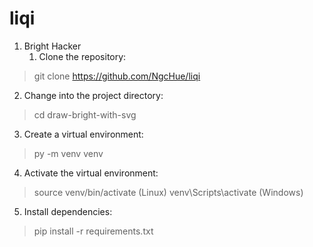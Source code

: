 # liqi
1. Bright Hacker
   1. Clone the repository:
> git clone https://github.com/NgcHue/liqi

2. Change into the project directory:
> cd draw-bright-with-svg

3. Create a virtual environment:
> py -m venv venv

4. Activate the virtual environment:
> source venv/bin/activate (Linux)
> venv\Scripts\activate (Windows)

5. Install dependencies:
> pip install -r requirements.txt
